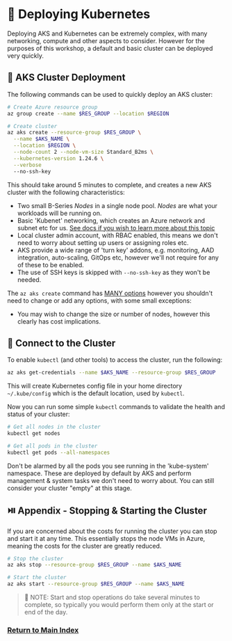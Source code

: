 # 🚦 Deploying Kubernetes

Deploying AKS and Kubernetes can be extremely complex, with many networking, compute and other aspects to consider. However for the purposes of this workshop, a default and basic cluster can be deployed very quickly.

## 🚀 AKS Cluster Deployment

The following commands can be used to quickly deploy an AKS cluster:

```bash
# Create Azure resource group
az group create --name $RES_GROUP --location $REGION

# Create cluster
az aks create --resource-group $RES_GROUP \
  --name $AKS_NAME \
  --location $REGION \
  --node-count 2 --node-vm-size Standard_B2ms \
  --kubernetes-version 1.24.6 \
  --verbose
  --no-ssh-key
```

This should take around 5 minutes to complete, and creates a new AKS cluster with the following characteristics:

- Two small B-Series _Nodes_ in a single node pool. _Nodes_ are what your workloads will be running on.
- Basic 'Kubenet' networking, which creates an Azure network and subnet etc for us. [See docs if you wish to learn more about this topic](https://docs.microsoft.com/azure/aks/operator-best-practices-network)
- Local cluster admin account, with RBAC enabled, this means we don't need to worry about setting up users or assigning roles etc.
- AKS provide a wide range of 'turn key' addons, e.g. monitoring, AAD integration, auto-scaling, GitOps etc, however we'll not require for any of these to be enabled.
- The use of SSH keys is skipped with `--no-ssh-key` as they won't be needed.

The `az aks create` command has [MANY options](https://docs.microsoft.com/en-us/cli/azure/aks?view=azure-cli-latest#az-aks-create) however you shouldn't need to change or add any options, with some small exceptions:

- You may wish to change the size or number of nodes, however this clearly has cost implications.

## 🔌 Connect to the Cluster

To enable `kubectl` (and other tools) to access the cluster, run the following:

```bash
az aks get-credentials --name $AKS_NAME --resource-group $RES_GROUP
```

This will create Kubernetes config file in your home directory `~/.kube/config` which is the default location, used by `kubectl`.

Now you can run some simple `kubectl` commands to validate the health and status of your cluster:

```bash
# Get all nodes in the cluster
kubectl get nodes

# Get all pods in the cluster
kubectl get pods --all-namespaces
```

Don't be alarmed by all the pods you see running in the 'kube-system' namespace. These are deployed by default by AKS and perform management & system tasks we don't need to worry about. You can still consider your cluster "empty" at this stage.

## ⏯️ Appendix - Stopping & Starting the Cluster

If you are concerned about the costs for running the cluster you can stop and start it at any time. This essentially stops the node VMs in Azure, meaning the costs for the cluster are greatly reduced.

```bash
# Stop the cluster
az aks stop --resource-group $RES_GROUP --name $AKS_NAME

# Start the cluster
az aks start --resource-group $RES_GROUP --name $AKS_NAME
```

> 📝 NOTE: Start and stop operations do take several minutes to complete, so typically you would perform them only at the start or end of the day.

### [Return to Main Index](../readme.md)
